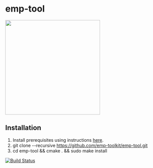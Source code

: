 # emp-tool
<img src="https://raw.githubusercontent.com/emp-toolkit/emp-readme/master/art/logo-full.jpg" width=300px/>

## Installation

1. Install prerequisites using instructions [here](https://github.com/emp-toolkit/emp-readme).
2. git clone --recursive https://github.com/emp-toolkit/emp-tool.git
3. cd emp-tool && cmake . && sudo make install

[![Build Status](https://travis-ci.org/emp-toolkit/emp-tool.svg?branch=stable)](https://travis-ci.org/emp-toolkit/emp-tool)
